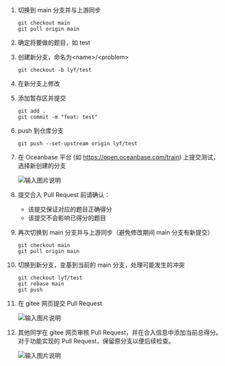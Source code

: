 1. 切换到 main 分支并与上游同步
    ```
    git checkout main
    git pull origin main
    ```

2. 确定将要做的题目，如 test

3. 创建新分支，命名为\<name>/\<problem>
    ```
    git checkout -b lyf/test
    ```

4. 在新分支上修改

5. 添加暂存区并提交
    ```
    git add .
    git commit -m "feat: test"
    ```

6. push 到仓库分支
    ```
    git push --set-upstream origin lyf/test
    ```

7. 在 Oceanbase 平台 (如 https://open.oceanbase.com/train) 上提交测试，选择新创建的分支

    ![输入图片说明](https://foruda.gitee.com/images/1664279685954589282/dc1df182_11341151.png "屏幕截图")

8. 提交合入 Pull Request 前请确认：

    - 该提交保证对应的题目正确得分
    - 该提交不会影响已得分的题目


9. 再次切换到 main 分支并与上游同步（避免修改期间 main 分支有新提交）
    ```
    git checkout main
    git pull origin main
    ```

10. 切换到新分支，变基到当前的 main 分支，处理可能发生的冲突
    ```
    git checkout lyf/test
    git rebase main
    git push
    ```

11. 在 gitee 网页提交 Pull Request

    ![输入图片说明](https://foruda.gitee.com/images/1664280106556227487/0a151acc_11341151.png "屏幕截图")

12. 其他同学在 gitee 网页审核 Pull Request，并在合入信息中添加当前总得分。对于功能实现的 Pull Request，保留原分支以便后续检查。

    ![输入图片说明](https://foruda.gitee.com/images/1664283802640127851/d8701d47_11341151.png "屏幕截图")